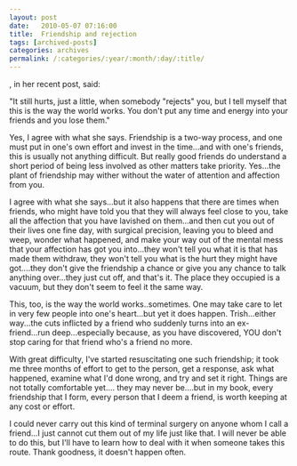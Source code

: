 ```yaml
---
layout: post
date:	2010-05-07 07:16:00
title:  Friendship and rejection
tags: [archived-posts]
categories: archives
permalink: /:categories/:year/:month/:day/:title/
---
```

<lj user="travelertrish">, in her recent post, said:

"It still hurts, just a little, when somebody "rejects" you, but I tell myself that this is the way the world works. You don't put any time and energy into your friends and you lose them."

Yes, I agree with what she says. Friendship is a two-way process, and one must put in one's own effort and invest in the time...and with one's friends, this is usually not anything difficult. But really good friends do understand a short period of being less involved as other matters take priority. Yes...the plant of friendship may wither without the water of attention and affection from you.

I agree with what she says...but it also happens that there are times when friends, who might have told you that they will always feel close to you, take all the affection that you have lavished on them...and then cut you out of their lives one fine day, with surgical precision, leaving you to bleed and weep, wonder what happened,  and make your way out of the mental mess that your affection has got you into...they won't tell you what it is that has made them withdraw, they won't tell you what is the hurt they might have got....they don't give the friendship a chance or give you any chance to talk anything over...they just cut off, and that's it. The place they occupied is a vacuum, but they don't seem to feel it the same way.

This, too, is the way the world works..sometimes. One may take care to let in very few people into one's heart...but yet it does happen. Trish...either way...the cuts inflicted by a friend who suddenly turns into an ex-friend...run deep...especially because, as you have discovered, YOU don't stop caring for that friend who's a friend no more.

With great difficulty, I've started resuscitating one such friendship; it took me three months of effort to get to the person, get a response, ask what happened, examine what I'd done wrong,  and try and set it right. Things are not totally comfortable yet.... they may never be....but in my book, every friendship that I form, every person that I deem a friend, is worth keeping at any cost or effort.

I could never carry out  this kind of terminal surgery on anyone whom I call a friend...I just cannot cut them out of my life just like that. I will never be able to do this, but I'll have to learn how to deal with it when someone takes this route. Thank goodness, it doesn't happen often.
